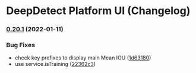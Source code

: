 # DeepDetect Platform UI (Changelog)

### [0.20.1](https://github.com/jolibrain/platform_ui/compare/v0.20.0...v0.20.1) (2022-01-11)


### Bug Fixes

* check key prefixes to display main Mean IOU ([1d63180](https://github.com/jolibrain/platform_ui/commit/1d63180831477769e791199fa988dde5edf0c654))
* use service.isTraining ([22362c3](https://github.com/jolibrain/platform_ui/commit/22362c321ffce163627b136bf1a6696c1522ec63))

